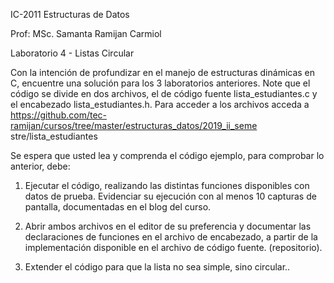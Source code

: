 IC-2011 Estructuras de Datos

Prof: MSc. Samanta Ramijan Carmiol

Laboratorio 4 - Listas Circular

Con la intención de profundizar en el manejo de estructuras dinámicas en C, encuentre una
solución para los 3 laboratorios anteriores. Note que el código se divide en dos archivos, el
de código fuente lista_estudiantes.c y el encabezado lista_estudiantes.h. Para
acceder a los archivos acceda a
https://github.com/tec-ramijan/cursos/tree/master/estructuras_datos/2019_ii_seme
stre/lista_estudiantes

Se espera que usted lea y comprenda el código ejemplo, para comprobar lo anterior, debe:

1. Ejecutar el código, realizando las distintas funciones disponibles con datos de
prueba. Evidenciar su ejecución con al menos 10 capturas de pantalla,
documentadas en el blog del curso.

2. Abrir ambos archivos en el editor de su preferencia y documentar las declaraciones
de funciones en el archivo de encabezado, a partir de la implementación disponible
en el archivo de código fuente. (repositorio).

3. Extender el código para que la lista no sea simple, sino circular..
